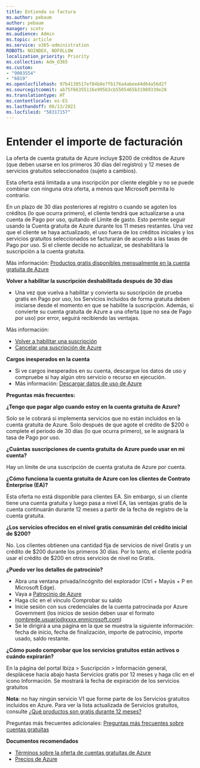```yaml
---
title: Entienda su factura
ms.author: pebaum
author: pebaum
manager: scotv
ms.audience: Admin
ms.topic: article
ms.service: o365-administration
ROBOTS: NOINDEX, NOFOLLOW
localization_priority: Priority
ms.collection: Adm_O365
ms.custom:
- "9003554"
- "6819"
ms.openlocfilehash: 97b4138517ef84b8e7fb176a4abee44d64a56d2f
ms.sourcegitcommit: ab75f66355116e995b3cb5505465b31989339e28
ms.translationtype: HT
ms.contentlocale: es-ES
ms.lasthandoff: 08/13/2021
ms.locfileid: "58317157"
---
```

# <a name="understand-billing-amount"></a>Entender el importe de facturación

La oferta de cuenta gratuita de Azure incluye $200 de créditos de Azure (que deben usarse en los primeros 30 días del registro) y 12 meses de servicios gratuitos seleccionados (sujeto a cambios).

Esta oferta está limitada a una inscripción por cliente elegible y no se puede combinar con ninguna otra oferta, a menos que Microsoft permita lo contrario.

En un plazo de 30 días posteriores al registro o cuando se agoten los créditos (lo que ocurra primero), el cliente tendrá que actualizarse a una cuenta de Pago por uso, quitando el Límite de gasto. Esto permite seguir usando la Cuenta gratuita de Azure durante los 11 meses restantes. Una vez que el cliente se haya actualizado, el uso fuera de los créditos iniciales y los servicios gratuitos seleccionados se facturarán de acuerdo a las tasas de Pago por uso. Si el cliente decide no actualizar, se deshabilitará la suscripción a la cuenta gratuita.

Más información: [Productos gratis disponibles mensualmente en la cuenta gratuita de Azure](https://azure.microsoft.com/free/free-account-faq/)

**Volver a habilitar la suscripción deshabilitada después de 30 días**

- Una vez que vuelva a habilitar y convierta su suscripción de prueba gratis en Pago por uso, los Servicios incluidos de forma gratuita deben iniciarse desde el momento en que se habilite la suscripción. Además, si convierte su cuenta gratuita de Azure a una oferta (que no sea de Pago por uso) por error, seguirá recibiendo las ventajas.

Más información: 
- [Volver a habilitar una suscripción](https://docs.microsoft.com/azure/billing/billing-subscription-become-disable?WT.mc_id=Portal-Microsoft_Azure_Support)
- [Cancelar una suscripción de Azure](https://docs.microsoft.com/azure/billing/billing-how-to-cancel-azure-subscription?WT.mc_id=Portal-Microsoft_Azure_Support)

**Cargos inesperados en la cuenta**

- Si ve cargos inesperados en su cuenta, descargue los datos de uso y compruebe si hay algún otro servicio o recurso en ejecución.
- Más información: [Descargar datos de uso de Azure](https://docs.microsoft.com/azure/billing/billing-download-azure-invoice-daily-usage-date?WT.mc_id=Portal-Microsoft_Azure_Support#download-usage)

**Preguntas más frecuentes:**

**¿Tengo que pagar algo cuando estoy en la cuenta gratuita de Azure?**

Solo se le cobrará si implementa servicios que no están incluidos en la cuenta gratuita de Azure. Solo después de que agote el crédito de $200 o complete el periodo de 30 días (lo que ocurra primero), se le asignará la tasa de Pago por uso.

**¿Cuántas suscripciones de cuenta gratuita de Azure puedo usar en mi cuenta?**  

Hay un límite de una suscripción de cuenta gratuita de Azure por cuenta.

**¿Cómo funciona la cuenta gratuita de Azure con los clientes de Contrato Enterprise (EA)?**  

Esta oferta no está disponible para clientes EA. Sin embargo, si un cliente tiene una cuenta gratuita y luego pasa a nivel EA, las ventajas gratis de la cuenta continuarán durante 12 meses a partir de la fecha de registro de la cuenta gratuita.

**¿Los servicios ofrecidos en el nivel gratis consumirán del crédito inicial de $200?**  

No. Los clientes obtienen una cantidad fija de servicios de nivel Gratis y un crédito de $200 durante los primeros 30 días. Por lo tanto, el cliente podría usar el crédito de $200 en otros servicios de nivel no Gratis.

**¿Puedo ver los detalles de patrocinio?**

- Abra una ventana privada/incógnito del explorador (Ctrl + Mayús + P en Microsoft Edge).
- Vaya a [Patrocinio de Azure](http://www.microsoftazuresponsorships.com/)
- Haga clic en el vínculo Comprobar su saldo
- Inicie sesión con sus credenciales de la cuenta patrocinada por Azure Government (los inicios de sesión deben usar el formato nombrede.usuario@xxxx.enmicrosoft.com)
- Se le dirigirá a una página en la que se muestra la siguiente información: fecha de inicio, fecha de finalización, importe de patrocinio, importe usado, saldo restante.

**¿Cómo puedo comprobar que los servicios gratuitos están activos o cuándo expirarán?**

En la página del portal Ibiza > Suscripción > Información general, desplácese hacia abajo hasta Servicios gratis por 12 meses y haga clic en el icono Información. Se mostrará la fecha de expiración de los servicios gratuitos

**Nota**: no hay ningún servicio V1 que forme parte de los Servicios gratuitos incluidos en Azure. Para ver la lista actualizada de Servicios gratuitos, consulte [¿Qué productos son gratis durante 12 meses?](http://www.microsoftazuresponsorships.com/)

Preguntas más frecuentes adicionales: [Preguntas más frecuentes sobre cuentas gratuitas](https://azure.microsoft.com/free/free-account-faq/)

**Documentos recomendados**

- [Términos sobre la oferta de cuentas gratuitas de Azure](https://azure.microsoft.com/offers/ms-azr-0044p/)
- [Precios de Azure](https://azure.microsoft.com/pricing/)